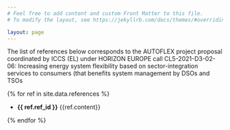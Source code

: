 ```yaml
---
# Feel free to add content and custom Front Matter to this file.
# To modify the layout, see https://jekyllrb.com/docs/themes/#overriding-theme-defaults

layout: page
---
```


The list of references below corresponds to the AUTOFLEX project proposal
coordinated by ICCS (EL) under HORIZON EUROPE call CL5-2021-D3-02-06: Increasing
energy system flexibility based on sector-integration services to consumers
(that benefits system management by DSOs and TSOs

{% for ref in site.data.references %}

- **{{ ref.ref_id }}** {{ref.content}}

{% endfor %}

